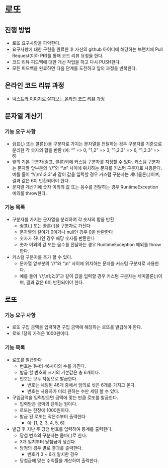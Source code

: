 # 로또
## 진행 방법
* 로또 요구사항을 파악한다.
* 요구사항에 대한 구현을 완료한 후 자신의 github 아이디에 해당하는 브랜치에 Pull Request(이하 PR)를 통해 코드 리뷰 요청을 한다.
* 코드 리뷰 피드백에 대한 개선 작업을 하고 다시 PUSH한다.
* 모든 피드백을 완료하면 다음 단계를 도전하고 앞의 과정을 반복한다.

## 온라인 코드 리뷰 과정
* [텍스트와 이미지로 살펴보는 온라인 코드 리뷰 과정](https://github.com/next-step/nextstep-docs/tree/master/codereview)

## 문자열 계산기
### 기능 요구 사항
- 쉼표(,) 또는 콜론(:)을 구분자로 가지는 문자열을 전달하는 경우 구분자를 기준으로 분리한 각 숫자의 합을 반환 (예: “” => 0, "1,2" => 3, "1,2,3" => 6, “1,2:3” => 6)
- 앞의 기본 구분자(쉼표, 콜론)외에 커스텀 구분자를 지정할 수 있다. 커스텀 구분자는 문자열 앞부분의 “//”와 “\n” 사이에 위치하는 문자를 커스텀 구분자로 사용한다. 예를 들어 “//;\n1;2;3”과 같이 값을 입력할 경우 커스텀 구분자는 세미콜론(;)이며, 결과 값은 6이 반환되어야 한다.
- 문자열 계산기에 숫자 이외의 값 또는 음수를 전달하는 경우 RuntimeException 예외를 throw한다.

### 기능 목록
- 구분자를 가지는 문자열을 분리하여 각 숫자의 합을 반환
    - 쉼표(,) 또는 콜론(:)을 구분자로 가진다
    - 문자열의 길이가 0이거나 null인 경우 0을 반환한다
    - 숫자가 하나인 경우 해당 숫자를 반환한다
    - 숫자 이외의 값 또는 음수를 전달하는 경우 RuntimeException 예외를 throw한다.
- 커스텀 구분자를 추가 할 수 있다.
    - 문자열 앞부분의 “//”와 “\n” 사이에 위치하는 문자를 커스텀 구분자로 사용한다.
    - 예를 들어 “//;\n1;2;3”과 같이 값을 입력할 경우 커스텀 구분자는 세미콜론(;)이며, 결과 값은 6이 반환되어야 한다.

## 로또
### 기능 요구 사항
- 로또 구입 금액을 입력하면 구입 금액에 해당하는 로또를 발급해야 한다.
- 로또 1장의 가격은 1000원이다.

### 기능 목록
- 로또를 발급한다
    - 번호는 1부터 46사이의 수를 가진다.
    - 발급 할 번호의 크기의 기본값은 총 6개이다.
    - 번호는 모두 자동으로 발급한다.
        - 번호는 세팅된 46개 중에서 임의로 섞은 6개를 가지고 온다.
        - 번호는 사용자가 미리 원하는 수만 세팅 할 수 있다. 
- 구입금액을 입력받으면 금액에 맞는 만큼 로또를 발급한다.
    - 입력받은 금액의 단위는 원이다.
    - 로또는 한장에 1000원이다.
    - 발급 된 로또는 작은수부터 출력한다
        - 예: [1, 2, 3, 4, 5, 6]
- 발급 후 지난 주 당첨 번호를 입력하여 통계를 출력한다.
    - 당첨 번호의 구분자는 콤마(,)로 한다.
    - 3개 일치부터 당첨금이 생긴다.
    - 당첨의 경우 별로 결과를 출력한다.
        - 번호가 3 ~ 6개 일치한 경우
    - 당첨금에 맞는 수익률을 계산하여 출력한다.